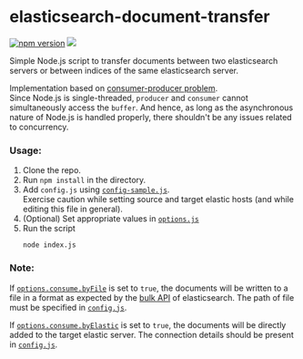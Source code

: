 # elasticsearch-document-transfer
[![npm version](https://badge.fury.io/js/elasticsearch-document-transfer.svg)](https://badge.fury.io/js/elasticsearch-document-transfer)
[![](https://img.shields.io/twitter/url/https/github.com/masquerade817/elasticsearch-document-transfer.svg?style=social)](https://twitter.com/gaurang847)

Simple Node.js script to transfer documents between two elasticsearch servers or between indices of the same elasticsearch server.

Implementation based on [consumer-producer problem][3].  
Since Node.js is single-threaded, `producer` and `consumer` cannot simultaneously access the `buffer`. And hence, as long as the asynchronous nature of Node.js is handled properly, there shouldn't be any issues related to concurrency.

### Usage:
1. Clone the repo.
2. Run `npm install` in the directory.
3. Add `config.js` using [`config-sample.js`][1].  
Exercise caution while setting source and target elastic hosts (and while editing this file in general).
4. (Optional) Set appropriate values in [`options.js`][2]
5. Run the script
    ```
    node index.js
    ```
    
### Note:
If [`options.consume.byFile`][2] is set to `true`, the documents will be written to a file in a format as expected by the [bulk API][4] of elasticsearch. The path of file must be specified in [`config.js`][1].

If [`options.consume.byElastic`][2] is set to `true`, the documents will be directly added to the target elastic server. The connection details should be present in [`config.js`][1].
    
[1]: /config-sample.js
[2]: /options.js
[3]: https://en.wikipedia.org/wiki/Producer–consumer_problem
[4]: https://www.elastic.co/guide/en/elasticsearch/reference/current/docs-bulk.html
